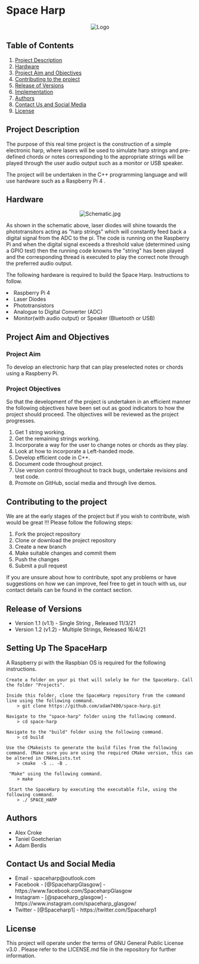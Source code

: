 # Space Harp

<div align="center">
<img src="https://github.com/adam7400/space-harp/blob/main/Images/logo.png" alt="Logo" >
</div>

## Table of Contents 

  <ol>
	<li> 
		<a href="## Project Description ">Project Description </a>   
	</li>
	<li> 
		<a href="## Hardware ">Hardware </a>   
	</li>
	<li>
		 <a href="## Project Aim and Objectives ">Project Aim and Objectives </a> 
	<li> 
		<a href="## Contributing to the project ">Contributing to the project </a>   
	</li>
	<li> 
		<a href="## Release of Versions "> Release of Versions </a>   
	</li>
	<li> 
		<a href="## Implementation  "> Implementation  </a>   
	</li>
	<li> 
		<a href="## Authors  ">Authors </a>   
	</li>
	<li> 
		<a href="## Contact Us and Social Media ">Contact Us and Social Media </a>   
	</li>
	<li> 
		<a href="## License ">License </a>   
	</li>
  </ol>

## Project Description 

<p>The purpose of this real time project is the construction of a simple electronic harp, where lasers will be used to simulate harp strings and pre-defined chords or notes corresponding to the appropriate strings will be played through the user audio output such as a monitor or USB speaker. </p>

<p> The project will be undertaken in the C++ programming language and will use hardware such as a Raspberry Pi 4 . </p>

## Hardware

<div align="center">
<img src="https://github.com/adam7400/space-harp/blob/main/Images/Schematic.jpg" alt="Schematic.jpg" >
</div>

<p> As shown in the schematic above, laser diodes will shine towards the phototransitors acting as "harp strings" which will constantly feed back a digital signal from the ADC to the pi. The code is running on the Raspberry Pi and when the digital signal exceeds a threshold value (determined using a GPIO test) then the running code knowns the "string" has been played and the corresponding thread is executed to play the correct note through the preferred audio output.</p>

<p>The following hardware is required to build the Space Harp. Instructions to follow. </p> 

<li>Raspberry Pi 4 </li>
<li>Laser Diodes </li>
<li>Phototransistors </li>
<li>Analogue to Digital Converter (ADC) </li>
<li>Monitor(with audio output) or Speaker (Bluetooth or USB) </li>





## Project Aim and Objectives

### Project Aim
To develop an electronic harp that can play preselected notes or chords using a Raspberry Pi.

### Project Objectives

So that the development of the project is undertaken in an efficient manner the following objectives have been set out as good indicators to how the project should proceed. The objectives will be reviewed as the project progresses. 

<ol>
<li>Get 1 string working. </li>
<li>Get the remaining strings working. </li>
<li>Incorporate a way for the user to change notes or chords as they play. </li>
<li>Look at how to incorporate a Left-handed mode. </li>
<li>Develop efficient code in C++. </li>
<li>Document code throughout project. </li>
<li>Use version control throughout to track bugs, undertake revisions and test code. </li>
<li>Promote on GitHub, social media and through live demos. </li>
</ol>


## Contributing to the project

We are at the early stages of the project but if you wish to contribute, wish would be great !!! Please follow the following steps:

<ol>
<li>Fork the project repository</li>
<li>Clone or download the project repository </li>
<li>Create a new branch</li>
<li>Make suitable changes and commit them</li>
<li>Push the changes </li>
<li>Submit a pull request</li>
</ol>

If you are unsure about how to contribute, spot any problems or have suggestions on how we can improve, feel free to get in touch with us, our contact details can be found in the contact section. 

## Release of Versions 

<ul>
<li>Version 1.1 (v1.1) - Single String ,	Released 11/3/21 </li>
<li>Version 1.2 (v1.2) - Multiple Strings,	Released 16/4/21 </li>
</ul>

## Setting Up The SpaceHarp

A Raspberry pi with the Raspbian OS is required for the following instructions. 

	Create a folder on your pi that will solely be for the SpaceHarp. Call the folder "Projects". 

	Inside this folder, clone the SpaceHarp repository from the command line using the following command. 
		> git clone https://github.com/adam7400/space-harp.git  

	Navigate to the "space-harp" folder using the following command. 
		> cd space-harp

	Navigate to the "build" folder using the following command. 
		> cd build

	Use the CMakeists to generate the build files from the following command. (Make sure you are using the required CMake version, this can be altered in CMAkeLists.txt 
		> cmake  -S .. -B .
		
	 "Make" using the following command. 
		> make

	 Start the SpaceHarp by executing the executable file, using the following command. 
		> ./ SPACE_HARP


## Authors 

<ul>
<li> Alex Croke </li>
<li> Taniel Goetcherian </li>
<li> Adam Berdis </li>
</ul>

## Contact Us and Social Media

<ul>
<li>Email -  spaceharp@outlook.com </li>
<li>Facebook - [@SpaceharpGlasgow] - https://www.facebook.com/SpaceharpGlasgow </li>
<li>Instagram - [@spaceharp_glasgow] -  https://www.instagram.com/spaceharp_glasgow/</li>
<li>Twitter - [@Spaceharp1] - https://twitter.com/Spaceharp1 </li>
</ul>

## License 

This project will operate under the terms of GNU General Public License v3.0 . Please refer to the LICENSE.md file in the repository for further information.
